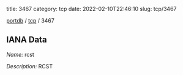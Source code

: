 title: 3467
category: tcp
date: 2022-02-10T22:46:10
slug: tcp/3467

[portdb](/) / [tcp](/category/tcp.html) / 3467


## IANA Data

_Name:_ rcst

_Description:_ RCST

